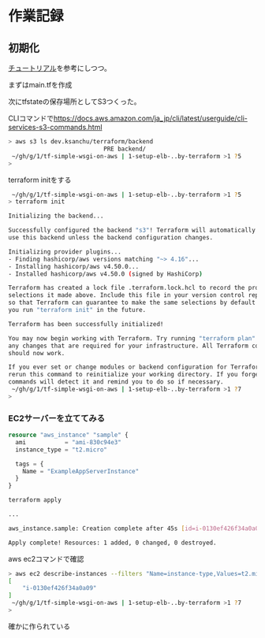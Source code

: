 # 作業記録

## 初期化

[チュートリアル](https://developer.hashicorp.com/terraform/tutorials/aws-get-started)を参考にしつつ。

まずはmain.tfを作成

次にtfstateの保存場所としてS3つくった。

CLIコマンドで<https://docs.aws.amazon.com/ja_jp/cli/latest/userguide/cli-services-s3-commands.html>

```bash
> aws s3 ls dev.ksanchu/terraform/backend
                           PRE backend/
 ~/gh/g/1/tf-simple-wsgi-on-aws | 1-setup-elb-..by-terraform >1 ?5
>
```

terraform initをする

```bash
 ~/gh/g/1/tf-simple-wsgi-on-aws | 1-setup-elb-..by-terraform >1 ?5
> terraform init

Initializing the backend...

Successfully configured the backend "s3"! Terraform will automatically
use this backend unless the backend configuration changes.

Initializing provider plugins...
- Finding hashicorp/aws versions matching "~> 4.16"...
- Installing hashicorp/aws v4.50.0...
- Installed hashicorp/aws v4.50.0 (signed by HashiCorp)

Terraform has created a lock file .terraform.lock.hcl to record the provider
selections it made above. Include this file in your version control repository
so that Terraform can guarantee to make the same selections by default when
you run "terraform init" in the future.

Terraform has been successfully initialized!

You may now begin working with Terraform. Try running "terraform plan" to see
any changes that are required for your infrastructure. All Terraform commands
should now work.

If you ever set or change modules or backend configuration for Terraform,
rerun this command to reinitialize your working directory. If you forget, other
commands will detect it and remind you to do so if necessary.
 ~/gh/g/1/tf-simple-wsgi-on-aws | 1-setup-elb-..by-terraform >1 ?7
>
```

### EC2サーバーを立ててみる

```terraform
resource "aws_instance" "sample" {
  ami           = "ami-830c94e3"
  instance_type = "t2.micro"

  tags = {
    Name = "ExampleAppServerInstance"
  }
}

```

```bash
terraform apply

...

aws_instance.sample: Creation complete after 45s [id=i-0130ef426f34a0a09]

Apply complete! Resources: 1 added, 0 changed, 0 destroyed.

```

aws ec2コマンドで確認

```bash
> aws ec2 describe-instances --filters "Name=instance-type,Values=t2.micro" --query "Reservations[].Instances[].InstanceId"
[
    "i-0130ef426f34a0a09"
]
 ~/gh/g/1/tf-simple-wsgi-on-aws | 1-setup-elb-..by-terraform >1 ?7
>
```

確かに作られている
